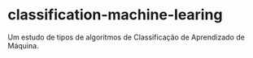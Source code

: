 # classification-machine-learing
Um estudo de tipos de algoritmos de Classificação de Aprendizado de Máquina. 
